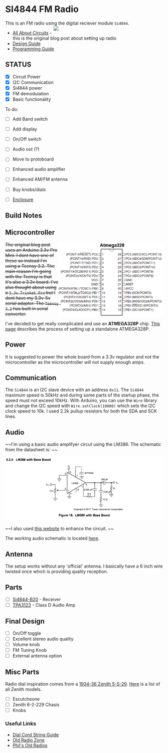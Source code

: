 # SI4844 FM Radio

This is an FM radio using the digital reciever module ```Si4844```. <img src="http://previews.123rf.com/images/scottff72/scottff721208/scottff72120800010/14877766-Retro-vintage-wood-radio-on-a-white-background-Stock-Photo-radio-old-antique.jpg" width=350 align="right" />

- [All About Circuits](http://www.allaboutcircuits.com/projects/build-an-arduino-controlled-am-fm-sw-radio/) - this is the original blog post about setting up radio
- [Design Guide](http://www.silabs.com/Support%20Documents/TechnicalDocs/AN602.pdf)
- [Programming Guide](http://www.silabs.com/Support%20Documents/TechnicalDocs/AN610.pdf)

## STATUS

- [x] Circuit Power
- [x] I2C Communication
- [x] Si4844 power
- [x] FM demodulation
- [x] Basic functionality

To do:
- [ ] Add Band switch
- [ ] Add display
- [ ] On/Off switch
- [ ] Audio out (?)
- [ ] Move to protoboard
- [ ] Enhanced audio amplifier
- [ ] Enhanced AM/FM antenna
- [ ] Buy knobs/dials
- [ ] [Enclosure](https://s-media-cache-ak0.pinimg.com/originals/ba/01/3a/ba013af739433c9e4d94a3727d0fa14c.jpg)


## Build Notes

## Microcontroller 
<img src="docs/Atmega328-pinout.png" align="right" width="334"> ~~The original blog post uses an Arduino 3.3v Pro Mini.  I dont have one of these so instead I'm using a Teensy 3.2.  The main reason I'm going with the Teensy is that it's also a 3.3v board.  I've also thought about using a ```3.3v Trinket Pro``` but I dont have my 3.3v-5v serial adapter.  The ```Teensy 3.2``` has built in serial converter.~~ 

I've decided to get really complicated and use an **ATMEGA328P** chip.  [This page](https://www.arduino.cc/en/Main/Standalone) describes the process of setting up a standalone ATMEGA328P.

## Power
It is suggested to power the whole board from a 3.3v regulator and not the microcontroller as the microcontroller will not supply enough amps.

## Communication
The ```Si4844``` is an I2C slave device with an address ```0x11```.  The ```Si4844``` maximum speed is 50kHz and during some parts of the startup phase, the speed must not exceed 10kHz.  With Arduino, you can use the ```Wire``` library and change the I2C speed with ```Wire.setClock(10000)``` which sets the I2C clock speed to 10k.  I used 2.2k pullup resistors for both the SDA and SCK lines.

## Audio
~~I'm using a basic audio amplifyer circut using the LM386.  The schematic from the datasheet is: ~~

<img src="docs/LM386-BassBoost.png" />

~~I also used [this website](http://www.circuitbasics.com/build-a-great-sounding-audio-amplifier-with-bass-boost-from-the-lm386/) to enhance the circuit. ~~

The working audio schematic is located [here](https://www.instructables.com/id/Tales-From-the-Chip-LM386-Audio-Amplifier/).

## Antenna
The setup works without any 'official' antenna.  I basically have a 6 inch wire twisted once which is providing quality reception.

## Parts

- [ ] [Si4844-B20](http://www.digikey.com/product-detail/en/silicon-labs/SI4844-B20-GU/SI4844-B20-GU-ND/4069445) - Receiver
- [ ] [TPA3123](http://www.digikey.com/product-detail/en/texas-instruments/TPA3123D2PWPR/296-22008-1-ND/1649103) - Class D Audio Amp

## Final Design

- [ ] On/Off toggle
- [ ] Excellent stereo audio quality
- [ ] Volume knob
- [ ] FM Tuning Knob
- [ ] External antenna option

## Misc Parts

Radio dial inspiration comes from a [1934-36 Zenith 5-S-29](https://s-media-cache-ak0.pinimg.com/564x/3f/08/86/3f08869ec74c9f22957f4a435a4101e7.jpg).  [Here](http://www.radioblvd.com/ZenithPhoto.htm) is a list of all Zenith models.

- [ ] Escutcheone
- [ ] Zenith 6-2-229 Chasis
- [ ] Knobs

### Useful Links

- [Dial Cord String Guide](http://www.theoldradiofixerupperguy.com/dial%20cord.html)
- [Old Radio Zone](http://www.oldradiozone.com/zenith.html)
- [Phil's Old Radios](https://www.antiqueradio.org/wooden.htm)
